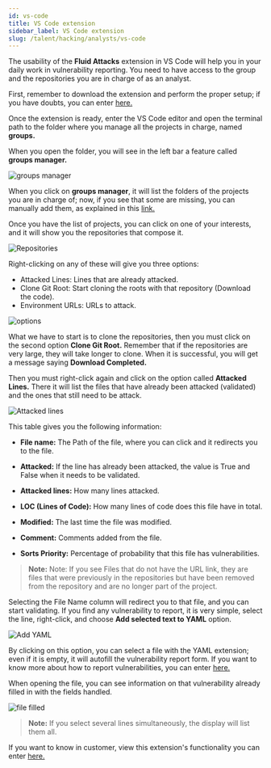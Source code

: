 ```yaml
---
id: vs-code
title: VS Code extension
sidebar_label: VS Code extension
slug: /talent/hacking/analysts/vs-code
---
```


The usability of the **Fluid Attacks**
extension in VS Code will help you in your
daily work in vulnerability reporting.
You need to have access to the group and
the repositories you are in charge of as an analyst.

First,
remember to download the extension
and perform the proper setup;
if you have doubts,
you can enter
[here.](/tech/ide/#download-extension)

Once the extension is ready,
enter the VS Code editor and open the terminal
path to the folder where you manage
all the projects in charge,
named **groups.**

When you open the folder,
you will see in the left bar a feature called
**groups manager.**

![groups manager](https://res.cloudinary.com/fluid-attacks/image/upload/v1688563364/docs/analysts/vs-code/extension.png)

When you click on **groups manager**,
it will list the folders of the projects
you are in charge of;
now,
if you see that some are missing,
you can manually add them,
as explained in this
[link.](/tech/ide/#troubleshooting)

Once you have the list of projects,
you can click on one of your interests,
and it will show you the repositories that compose it.

![Repositories](https://res.cloudinary.com/fluid-attacks/image/upload/v1688563431/docs/analysts/vs-code/repositories.png)

Right-clicking on any of these will give you three options:

- Attacked Lines: Lines that are already attacked.
- Clone Git Root: Start cloning the roots with
  that repository (Download the code).
- Environment URLs: URLs to attack.

![options](https://res.cloudinary.com/fluid-attacks/image/upload/v1688563472/docs/analysts/vs-code/options.png)

What we have to start is to clone the repositories,
then you must click on the second option **Clone Git Root.**
Remember that if the repositories are very large,
they will take longer to clone.
When it is successful,
you will get a message saying **Download Completed.**

Then you must right-click again and
click on the option called **Attacked Lines.**
There it will list the files that have already
been attacked (validated) and the ones that still need to be attack.

![Attacked lines](https://res.cloudinary.com/fluid-attacks/image/upload/v1688563519/docs/analysts/vs-code/toe-lines.png)

This table gives you the following information:

- **File name:** The Path of the file,
  where you can click and it redirects you to the file.

- **Attacked:** If the line has already been attacked,
  the value is True and False when it needs to be validated.

- **Attacked lines:** How many lines attacked.

- **LOC (Lines of Code):** How many lines of code does
  this file have in total.

- **Modified:** The last time the file was modified.

- **Comment:** Comments added from the file.

- **Sorts Priority:** Percentage of probability that
  this file has vulnerabilities.

> **Note:** Note: If you see Files that do not have the URL link,
> they are files that were previously in the repositories
> but have been removed from the repository and are no
> longer part of the project.

Selecting the File Name column will redirect you to that file,
and you can start validating.
If you find any vulnerability to report,
it is very simple,
select the line,
right-click,
and choose **Add selected text to YAML** option.

![Add YAML](https://res.cloudinary.com/fluid-attacks/image/upload/v1688563560/docs/analysts/vs-code/add_yaml.png)

By clicking on this option,
you can select a file with the YAML extension;
even if it is empty,
it will autofill the vulnerability report form.
If you want to know more about how to report vulnerabilities,
you can enter
[here.](/talent//hacking/analysts/reporting-vulns)

When opening the file,
you can see information on that vulnerability
already filled in with the fields handled.

![file filled](https://res.cloudinary.com/fluid-attacks/image/upload/v1688563634/docs/analysts/vs-code/yaml_file.png)

> **Note:** If you select several lines simultaneously,
> the display will list them all.

If you want to know in customer,
view this extension's functionality you can enter
[here.](/tech/ide/#functions)
